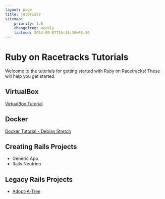 ```yaml
---
layout: page
title: Tutorials
sitemap:
    priority: 1.0
    changefreq: weekly
    lastmod: 2014-09-07T16:31:30+05:30
---
```

# Ruby on Racetracks Tutorials

Welcome to the tutorials for getting started with Ruby on Racetracks!  These will help you get started.

## VirtualBox
[VirtualBox Tutorial](https://github.com/jhsu802701/tutorial_virtualbox)

## Docker
[Docker Tutorial - Debian Stretch](https://github.com/jhsu802701/tutorial-docker-stretch.md)

## Creating Rails Projects
* Generic App
* Rails Neutrino

## Legacy Rails Projects
* [Adopt-A-Tree](https://gist.github.com/jhsu802701/615a7d3c3883ec36ac89ed12da253c14)
